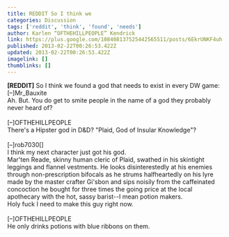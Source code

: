 ```yaml
---
title: REDDIT So I think we
categories: Discussion
tags: ['reddit', 'think', 'found', 'needs']
author: Karlen “OFTHEHILLPEOPLE” Kendrick
link: https://plus.google.com/108408137525442565511/posts/6EkrUNKF4uh
published: 2013-02-22T00:26:53.422Z
updated: 2013-02-22T00:26:53.422Z
imagelink: []
thumblinks: []
---
```


<b>[REDDIT]</b> So I think we found a god that needs to exist in every DW game:<br />[–]Mr_Bauxite<br />Ah. But. You do get to smite people in the name of a god they probably never heard of?<br /><br />[–]OFTHEHILLPEOPLE<br />There&#39;s a Hipster god in D&amp;D? &quot;Plaid, God of Insular Knowledge&quot;?<br /><br />[–]rob7030[] <br />I think my next character just got his god.<br />Mar&#39;ten Reade, skinny human cleric of Plaid, swathed in his skintight leggings and flannel vestments. He looks disinterestedly at his enemies through non-prescription bifocals as he strums halfheartedly on his lyre made by the master crafter Gi&#39;sbon and sips noisily from the caffeinated concoction he bought for three times the going price at the local apothecary with the hot, sassy barist--I mean potion makers.<br />Holy fuck I need to make this guy right now.<br /><br />[–]OFTHEHILLPEOPLE<br />He only drinks potions with blue ribbons on them.